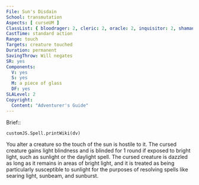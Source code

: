 ```yaml
---
File: Sun's Disdain
School: transmutation
Aspects: [ curseUM ]
ClassList: { bloodrager: 2, cleric: 2, oracle: 2, inquisitor: 2, shaman: 2, sorcerer: 2, wizard: 2, witch: 2 }
CastTime: standard action
Range: touch
Targets: creature touched
Duration: permanent
SavingThrow: Will negates
SR: yes
Components:
  V: yes
  S: yes
  M: a piece of glass
  DF: yes
SLALevel: 2
Copyright:
  Content: "Adventurer's Guide"
---
```

Brief:: 

```dataviewjs
customJS.Spell.printWiki(dv)
```

You alter a creature so the touch of the sun is hostile to it. The cursed creature gains light blindness and is blinded for 1 round if exposed to bright light, such as sunlight or the daylight spell. The cursed creature is dazzled as long as it remains in areas of bright light, and it is treated as being particularly susceptible to sunlight for the purposes of resolving spells like searing light, sunbeam, and sunburst.
